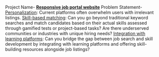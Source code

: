 Project Name- <b><u>Responsive job portal website</u></b>
Problem Statement-
<u>Personalization</u>: Current platforms often overwhelm users with irrelevant listings. 
<u>Skill-based matching</u>: Can you go beyond traditional keyword searches and match candidates based on their actual skills assessed through gamified tests or project-based tasks?
Are there underserved communities or industries with unique hiring needs? 
<u>Integration with learning platforms</u>: Can you bridge the gap between job search and skill development by integrating with learning platforms and offering skill-building resources alongside job listings?

